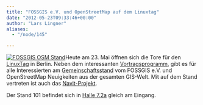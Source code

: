```yaml
---
title: "FOSSGIS e.V. und OpenStreetMap auf dem Linuxtag"
date: "2012-05-23T09:33:46+00:00"
author: "Lars Lingner"
aliases:
  - "/node/145"

---
```


<p><a href="http://www.fossgis.de/images/linuxtag/2012/linuxtag2012_standeroeffnung.jpg"><img alt="FOSSGIS OSM Stand" src="http://www.fossgis.de/images/linuxtag/2012/linuxtag2012_standeroeffnung_klein.jpg" /></a>Heute am 23. Mai öffnen sich die Tore für den <a href="http://www.linuxtag.org/2012/">LinuxTag</a> in Berlin. Neben dem interessanten <a href="http://www.linuxtag.org/2012/de/program/program.html">Vortragsprogramm</a>, gibt es für alle Interessierten am <a href="http://wiki.openstreetmap.org/wiki/Linuxtag/OSM_at_LinuxTag_2012">Gemeinschaftsstand</a> vom FOSSGIS e.V. und OpenStreetMap Neuigkeiten aus der gesamten GIS-Welt. Mit auf dem Stand vertreten ist auch das <a href="http://www.navit-project.org/">Navit-Projekt</a>.&nbsp;</p>
<p>Der Stand 101 befindet sich in <a href="http://wiki.linuxtag.org/mediawiki/images/b/bd/LINUX12_72a_270412.pdf">Halle 7.2a</a> gleich am Eingang.</p>
